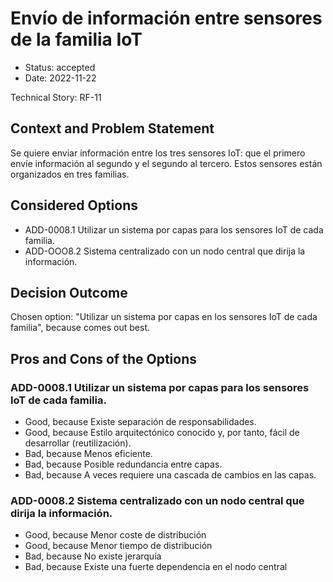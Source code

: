 # Envío de información entre sensores de la familia IoT

* Status: accepted
* Date: 2022-11-22

Technical Story: RF-11

## Context and Problem Statement

Se quiere enviar información entre los tres sensores IoT: que el primero envíe información al segundo y el segundo al tercero. Estos sensores están organizados en tres familias.

## Considered Options

* ADD-0008.1 Utilizar un sistema por capas para los sensores IoT de cada familia.
* ADD-OOO8.2 Sistema centralizado con un nodo central que dirija la información.

## Decision Outcome

Chosen option: "Utilizar un sistema por capas en los sensores IoT de cada familia", because comes out best.

## Pros and Cons of the Options

### ADD-0008.1 Utilizar un sistema por capas para los sensores IoT de cada familia.

* Good, because Existe separación de responsabilidades.
* Good, because Estilo arquitectónico conocido y, por tanto, fácil de desarrollar (reutilización).
* Bad, because Menos eficiente.
* Bad, because Posible redundancia entre capas.
* Bad, because A veces requiere una cascada de cambios en las capas.

### ADD-0008.2 Sistema centralizado con un nodo central que dirija la información.

* Good, because Menor coste de distribución
* Good, because Menor tiempo de distribución
* Bad, because No existe jerarquía
* Bad, because Existe una fuerte dependencia en el nodo central